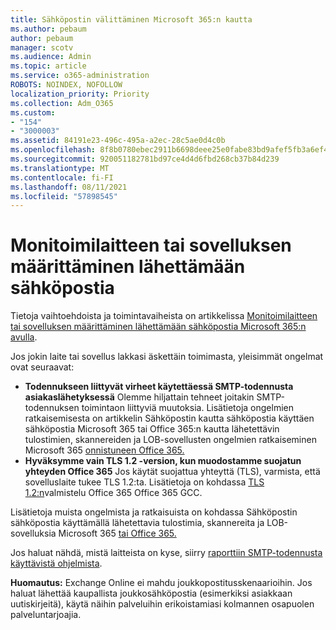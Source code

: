 ```yaml
---
title: Sähköpostin välittäminen Microsoft 365:n kautta
ms.author: pebaum
author: pebaum
manager: scotv
ms.audience: Admin
ms.topic: article
ms.service: o365-administration
ROBOTS: NOINDEX, NOFOLLOW
localization_priority: Priority
ms.collection: Adm_O365
ms.custom:
- "154"
- "3000003"
ms.assetid: 84191e23-496c-495a-a2ec-28c5ae0d4c0b
ms.openlocfilehash: 8f8b0780ebec2911b6698deee25e0fabe83bd9afef5fb3a6ef4c51cccd67fc7c
ms.sourcegitcommit: 920051182781bd97ce4d4d6fbd268cb37b84d239
ms.translationtype: MT
ms.contentlocale: fi-FI
ms.lasthandoff: 08/11/2021
ms.locfileid: "57898545"
---
```

# <a name="set-up-a-multifunction-device-or-application-to-send-email"></a>Monitoimilaitteen tai sovelluksen määrittäminen lähettämään sähköpostia

Tietoja vaihtoehdoista ja toimintavaiheista on artikkelissa [Monitoimilaitteen tai sovelluksen määrittäminen lähettämään sähköpostia Microsoft 365:n avulla](https://docs.microsoft.com/Exchange/mail-flow-best-practices/how-to-set-up-a-multifunction-device-or-application-to-send-email-using-microsoft-365-or-office-365).
  
Jos jokin laite tai sovellus lakkasi äskettäin toimimasta, yleisimmät ongelmat ovat seuraavat:

- **Todennukseen liittyvät virheet käytettäessä SMTP-todennusta asiakaslähetyksessä** Olemme hiljattain tehneet joitakin SMTP-todennuksen toimintaon liittyviä muutoksia. Lisätietoja ongelmien ratkaisemisesta on artikkelin Sähköpostin kautta sähköpostia käyttäen sähköpostia Microsoft 365 tai Office 365:n kautta lähetettävin tulostimien, skannereiden ja LOB-sovellusten ongelmien ratkaiseminen Microsoft 365 [onnistuneen Office 365.](https://docs.microsoft.com/Exchange/mail-flow-best-practices/fix-issues-with-printers-scanners-and-lob-applications-that-send-email-using-off#error-authentication-unsuccessful)
- **Hyväksymme vain TLS 1.2 -version, kun muodostamme suojatun yhteyden Office 365** Jos käytät suojattua yhteyttä (TLS), varmista, että sovelluslaite tukee TLS 1.2:ta. Lisätietoja on kohdassa [TLS 1.2:n](https://docs.microsoft.com/microsoft-365/compliance/prepare-tls-1.2-in-office-365)valmistelu Office 365 Office 365 GCC.
 
Lisätietoja muista ongelmista ja ratkaisuista on kohdassa Sähköpostin sähköpostia käyttämällä lähetettavia tulostimia, skannereita ja LOB-sovelluksia Microsoft 365 [tai Office 365.](https://docs.microsoft.com/Exchange/mail-flow-best-practices/fix-issues-with-printers-scanners-and-lob-applications-that-send-email-using-off)

Jos haluat nähdä, mistä laitteista on kyse, siirry [raporttiin SMTP-todennusta käyttävistä ohjelmista](https://protection.office.com/mailflow/dashboard).

**Huomautus:** Exchange Online ei mahdu joukkopostitusskenaarioihin. Jos haluat lähettää kaupallista joukkosähköpostia (esimerkiksi asiakkaan uutiskirjeitä), käytä näihin palveluihin erikoistamiasi kolmannen osapuolen palveluntarjoajia.
